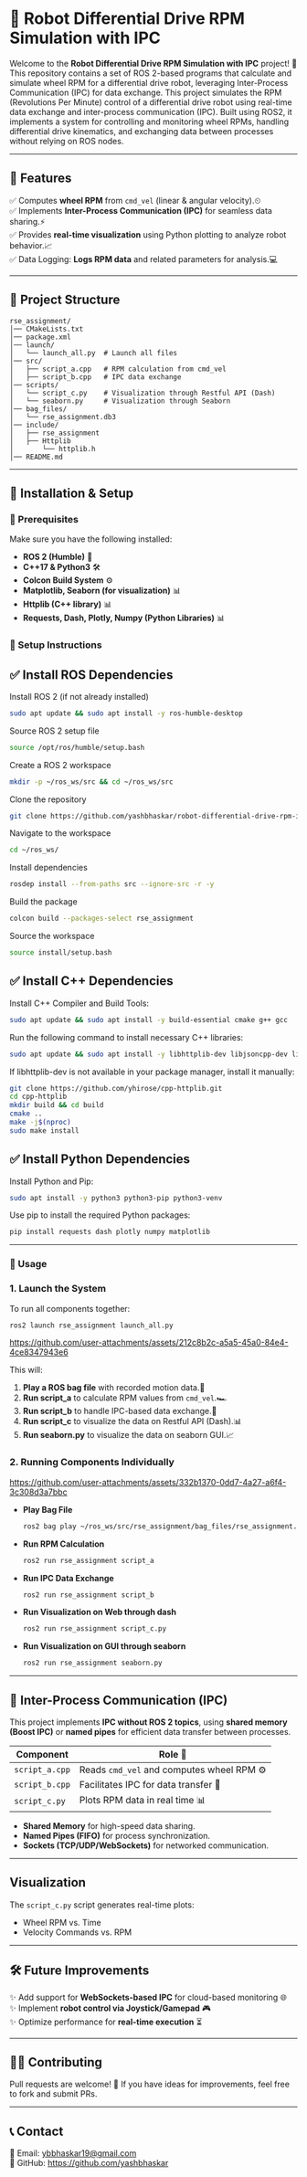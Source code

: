 # 🤖 Robot Differential Drive RPM Simulation with IPC

Welcome to the **Robot Differential Drive RPM Simulation with IPC**  project! 🚀 This repository contains a set of ROS 2-based programs that calculate and simulate wheel RPM for a differential drive robot, leveraging Inter-Process Communication (IPC) for data exchange.
This project simulates the RPM (Revolutions Per Minute) control of a differential drive robot using real-time data exchange and inter-process communication (IPC). Built using ROS2, it implements a system for controlling and monitoring wheel RPMs, handling differential drive kinematics, and exchanging data between processes without relying on ROS nodes.

---

## 📌 Features
✅ Computes **wheel RPM** from `cmd_vel` (linear & angular velocity).⏲  
✅ Implements **Inter-Process Communication (IPC)** for seamless data sharing.⚡  
✅ Provides **real-time visualization** using Python plotting to analyze robot behavior.📈  
✅ Data Logging: **Logs RPM data** and related parameters for analysis.💻  

---

## 📂 Project Structure
```
rse_assignment/
│── CMakeLists.txt
│── package.xml
│── launch/
│   └── launch_all.py  # Launch all files
│── src/
│   ├── script_a.cpp   # RPM calculation from cmd_vel
│   ├── script_b.cpp   # IPC data exchange
│── scripts/
│   └── script_c.py    # Visualization through Restful API (Dash)
│   └── seaborn.py     # Visualization through Seaborn
│── bag_files/
│   └── rse_assignment.db3
│── include/
│   ├── rse_assignment
│   ├── Httplib
│       └── httplib.h
│── README.md
```

---

## 🚀 Installation & Setup
### 🔹 Prerequisites
Make sure you have the following installed:
- **ROS 2 (Humble)** 🤖
- **C++17 & Python3** 🛠️
- **Colcon Build System** ⚙️
- **Matplotlib, Seaborn (for visualization)** 📊
- **Httplib (C++ library)** 📊
- **Requests, Dash, Plotly, Numpy (Python Libraries)** 📊

### 🔹 Setup Instructions
## ✅ Install ROS Dependencies
Install ROS 2 (if not already installed)
```bash
sudo apt update && sudo apt install -y ros-humble-desktop
```
Source ROS 2 setup file
```bash
source /opt/ros/humble/setup.bash
```
Create a ROS 2 workspace
```bash
mkdir -p ~/ros_ws/src && cd ~/ros_ws/src
```
Clone the repository
```bash
git clone https://github.com/yashbhaskar/robot-differential-drive-rpm-ipc-simulation.git
```
Navigate to the workspace
```bash
cd ~/ros_ws/
```
Install dependencies
```bash
rosdep install --from-paths src --ignore-src -r -y
```
Build the package
```bash
colcon build --packages-select rse_assignment
```
Source the workspace
```bash
source install/setup.bash
```
## ✅ Install C++ Dependencies
Install C++ Compiler and Build Tools:
```bash
sudo apt update && sudo apt install -y build-essential cmake g++ gcc
```
Run the following command to install necessary C++ libraries:
```bash
sudo apt update && sudo apt install -y libhttplib-dev libjsoncpp-dev libboost-all-dev cmake
```
If libhttplib-dev is not available in your package manager, install it manually:
```bash
git clone https://github.com/yhirose/cpp-httplib.git
cd cpp-httplib
mkdir build && cd build
cmake ..
make -j$(nproc)
sudo make install
```
## ✅ Install Python Dependencies
Install Python and Pip:
```bash
sudo apt install -y python3 python3-pip python3-venv
```
Use pip to install the required Python packages:
```bash
pip install requests dash plotly numpy matplotlib
```

---

### 🔹 Usage
### 1. Launch the System
To run all components together:
```bash
ros2 launch rse_assignment launch_all.py
```
https://github.com/user-attachments/assets/212c8b2c-a5a5-45a0-84e4-4ce8347943e6

This will:
1. **Play a ROS bag file** with recorded motion data.🎥
2. **Run script_a** to calculate RPM values from `cmd_vel`.🏎️
3. **Run script_b** to handle IPC-based data exchange.🔄
4. **Run script_c** to visualize the data on Restful API (Dash).📊
5. **Run seaborn.py** to visualize the data on seaborn GUI.📈

### 2. Running Components Individually
https://github.com/user-attachments/assets/332b1370-0dd7-4a27-a6f4-3c308d3a7bbc
- **Play Bag File**
  ```bash
  ros2 bag play ~/ros_ws/src/rse_assignment/bag_files/rse_assignment.db3
  ```
- **Run RPM Calculation**
  ```bash
  ros2 run rse_assignment script_a
  ```
- **Run IPC Data Exchange**
  ```bash
  ros2 run rse_assignment script_b
  ```
- **Run Visualization on Web through dash**
  ```bash
  ros2 run rse_assignment script_c.py
  ```
- **Run Visualization on GUI through seaborn**
  ```bash
  ros2 run rse_assignment seaborn.py
  ```

---

## 🔄 Inter-Process Communication (IPC)
This project implements **IPC without ROS 2 topics**, using **shared memory (Boost IPC)** or **named pipes** for efficient data transfer between processes.

| Component        | Role 📌 |
|-----------------|---------|
| `script_a.cpp`  | Reads `cmd_vel` and computes wheel RPM ⚙️ |
| `script_b.cpp`  | Facilitates IPC for data transfer 🔄 |
| `script_c.py`   | Plots RPM data in real time 📊 |

- **Shared Memory** for high-speed data sharing.
- **Named Pipes (FIFO)** for process synchronization.
- **Sockets (TCP/UDP/WebSockets)** for networked communication.

---

## Visualization
The `script_c.py` script generates real-time plots:
- Wheel RPM vs. Time
- Velocity Commands vs. RPM

---

## 🛠️ Future Improvements
✨ Add support for **WebSockets-based IPC** for cloud-based monitoring 🌐  
✨ Implement **robot control via Joystick/Gamepad** 🎮  
✨ Optimize performance for **real-time execution** ⏳

---

## 👨‍💻 Contributing
Pull requests are welcome! 🎉 If you have ideas for improvements, feel free to fork and submit PRs.

---

## 📞 Contact
📧 Email: ybbhaskar19@gmail.com  
🐙 GitHub: https://github.com/yashbhaskar
